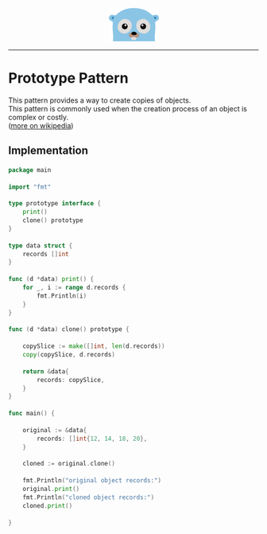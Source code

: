<p align="center">
  <img src="../gopher.png" />
</p>

---

# Prototype Pattern
This pattern provides a way to create copies of objects. <br /> 
This pattern is commonly used when the creation process of an object is complex or costly.<br />
([more on wikipedia](https://en.wikipedia.org/wiki/Prototype_pattern))


## Implementation

```go
package main

import "fmt"

type prototype interface {
	print()
	clone() prototype
}

type data struct {
	records []int
}

func (d *data) print() {
	for _, i := range d.records {
		fmt.Println(i)
	}
}

func (d *data) clone() prototype {

	copySlice := make([]int, len(d.records))
	copy(copySlice, d.records)

	return &data{
		records: copySlice,
	}
}

func main() {

	original := &data{
		records: []int{12, 14, 18, 20},
	}

	cloned := original.clone()

	fmt.Println("original object records:")
	original.print()
	fmt.Println("cloned object records:")
	cloned.print()

}

```

